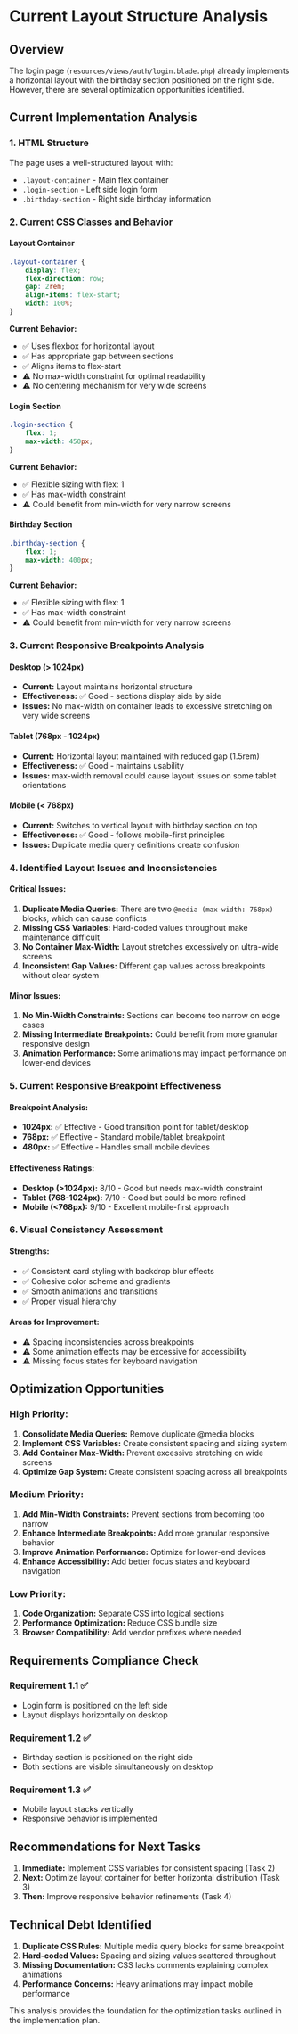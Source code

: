 # Current Layout Structure Analysis

## Overview
The login page (`resources/views/auth/login.blade.php`) already implements a horizontal layout with the birthday section positioned on the right side. However, there are several optimization opportunities identified.

## Current Implementation Analysis

### 1. HTML Structure
The page uses a well-structured layout with:
- `.layout-container` - Main flex container
- `.login-section` - Left side login form
- `.birthday-section` - Right side birthday information

### 2. Current CSS Classes and Behavior

#### Layout Container
```css
.layout-container {
    display: flex;
    flex-direction: row;
    gap: 2rem;
    align-items: flex-start;
    width: 100%;
}
```

**Current Behavior:**
- ✅ Uses flexbox for horizontal layout
- ✅ Has appropriate gap between sections
- ✅ Aligns items to flex-start
- ⚠️ No max-width constraint for optimal readability
- ⚠️ No centering mechanism for very wide screens

#### Login Section
```css
.login-section {
    flex: 1;
    max-width: 450px;
}
```

**Current Behavior:**
- ✅ Flexible sizing with flex: 1
- ✅ Has max-width constraint
- ⚠️ Could benefit from min-width for very narrow screens

#### Birthday Section
```css
.birthday-section {
    flex: 1;
    max-width: 400px;
}
```

**Current Behavior:**
- ✅ Flexible sizing with flex: 1
- ✅ Has max-width constraint
- ⚠️ Could benefit from min-width for very narrow screens

### 3. Current Responsive Breakpoints Analysis

#### Desktop (> 1024px)
- **Current:** Layout maintains horizontal structure
- **Effectiveness:** ✅ Good - sections display side by side
- **Issues:** No max-width on container leads to excessive stretching on very wide screens

#### Tablet (768px - 1024px)
- **Current:** Horizontal layout maintained with reduced gap (1.5rem)
- **Effectiveness:** ✅ Good - maintains usability
- **Issues:** max-width removal could cause layout issues on some tablet orientations

#### Mobile (< 768px)
- **Current:** Switches to vertical layout with birthday section on top
- **Effectiveness:** ✅ Good - follows mobile-first principles
- **Issues:** Duplicate media query definitions create confusion

### 4. Identified Layout Issues and Inconsistencies

#### Critical Issues:
1. **Duplicate Media Queries:** There are two `@media (max-width: 768px)` blocks, which can cause conflicts
2. **Missing CSS Variables:** Hard-coded values throughout make maintenance difficult
3. **No Container Max-Width:** Layout stretches excessively on ultra-wide screens
4. **Inconsistent Gap Values:** Different gap values across breakpoints without clear system

#### Minor Issues:
1. **No Min-Width Constraints:** Sections can become too narrow on edge cases
2. **Missing Intermediate Breakpoints:** Could benefit from more granular responsive design
3. **Animation Performance:** Some animations may impact performance on lower-end devices

### 5. Current Responsive Breakpoint Effectiveness

#### Breakpoint Analysis:
- **1024px:** ✅ Effective - Good transition point for tablet/desktop
- **768px:** ✅ Effective - Standard mobile/tablet breakpoint
- **480px:** ✅ Effective - Handles small mobile devices

#### Effectiveness Ratings:
- **Desktop (>1024px):** 8/10 - Good but needs max-width constraint
- **Tablet (768-1024px):** 7/10 - Good but could be more refined
- **Mobile (<768px):** 9/10 - Excellent mobile-first approach

### 6. Visual Consistency Assessment

#### Strengths:
- ✅ Consistent card styling with backdrop blur effects
- ✅ Cohesive color scheme and gradients
- ✅ Smooth animations and transitions
- ✅ Proper visual hierarchy

#### Areas for Improvement:
- ⚠️ Spacing inconsistencies across breakpoints
- ⚠️ Some animation effects may be excessive for accessibility
- ⚠️ Missing focus states for keyboard navigation

## Optimization Opportunities

### High Priority:
1. **Consolidate Media Queries:** Remove duplicate @media blocks
2. **Implement CSS Variables:** Create consistent spacing and sizing system
3. **Add Container Max-Width:** Prevent excessive stretching on wide screens
4. **Optimize Gap System:** Create consistent spacing across all breakpoints

### Medium Priority:
1. **Add Min-Width Constraints:** Prevent sections from becoming too narrow
2. **Enhance Intermediate Breakpoints:** Add more granular responsive behavior
3. **Improve Animation Performance:** Optimize for lower-end devices
4. **Enhance Accessibility:** Add better focus states and keyboard navigation

### Low Priority:
1. **Code Organization:** Separate CSS into logical sections
2. **Performance Optimization:** Reduce CSS bundle size
3. **Browser Compatibility:** Add vendor prefixes where needed

## Requirements Compliance Check

### Requirement 1.1 ✅
- Login form is positioned on the left side
- Layout displays horizontally on desktop

### Requirement 1.2 ✅
- Birthday section is positioned on the right side
- Both sections are visible simultaneously on desktop

### Requirement 1.3 ✅
- Mobile layout stacks vertically
- Responsive behavior is implemented

## Recommendations for Next Tasks

1. **Immediate:** Implement CSS variables for consistent spacing (Task 2)
2. **Next:** Optimize layout container for better horizontal distribution (Task 3)
3. **Then:** Improve responsive behavior refinements (Task 4)

## Technical Debt Identified

1. **Duplicate CSS Rules:** Multiple media query blocks for same breakpoint
2. **Hard-coded Values:** Spacing and sizing values scattered throughout
3. **Missing Documentation:** CSS lacks comments explaining complex animations
4. **Performance Concerns:** Heavy animations may impact mobile performance

This analysis provides the foundation for the optimization tasks outlined in the implementation plan.